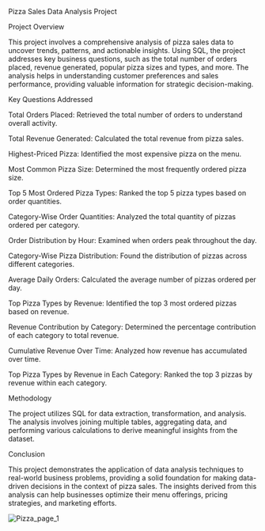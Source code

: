 Pizza Sales Data Analysis Project

Project Overview

This project involves a comprehensive analysis of pizza sales data to uncover trends, patterns, and actionable insights. Using SQL, the project addresses key business questions, such as the total number of orders placed, revenue generated, popular pizza sizes and types, and more. The analysis helps in understanding customer preferences and sales performance, providing valuable information for strategic decision-making.

Key Questions Addressed

Total Orders Placed: Retrieved the total number of orders to understand overall activity.

Total Revenue Generated: Calculated the total revenue from pizza sales.

Highest-Priced Pizza: Identified the most expensive pizza on the menu.

Most Common Pizza Size: Determined the most frequently ordered pizza size.

Top 5 Most Ordered Pizza Types: Ranked the top 5 pizza types based on order quantities.

Category-Wise Order Quantities: Analyzed the total quantity of pizzas ordered per category.

Order Distribution by Hour: Examined when orders peak throughout the day.

Category-Wise Pizza Distribution: Found the distribution of pizzas across different categories.

Average Daily Orders: Calculated the average number of pizzas ordered per day.

Top Pizza Types by Revenue: Identified the top 3 most ordered pizzas based on revenue.

Revenue Contribution by Category: Determined the percentage contribution of each category to total revenue.

Cumulative Revenue Over Time: Analyzed how revenue has accumulated over time.

Top Pizza Types by Revenue in Each Category: Ranked the top 3 pizzas by revenue within each category.

Methodology

The project utilizes SQL for data extraction, transformation, and analysis. The analysis involves joining multiple tables, aggregating data, and performing various calculations to derive meaningful insights from the dataset.

Conclusion

This project demonstrates the application of data analysis techniques to real-world business problems, providing a solid foundation for making data-driven decisions in the context of pizza sales. The insights derived from this analysis can help businesses optimize their menu offerings, pricing strategies, and marketing efforts.


![Pizza_page_1](https://github.com/mdiftekhar1992/SQL_Pizza_Sales_Analysis-/assets/150526044/b154ccb1-0e8f-4458-966c-71e35a98250a)

